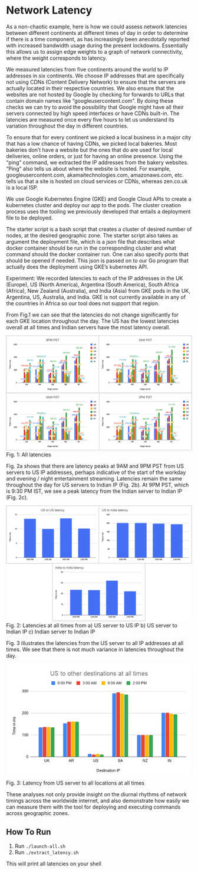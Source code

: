 # Network Latency

As a non-chaotic example, here is how we could assess network latencies between different continents at different times of day in order to determine if there is a time component, as has increasingly been anecdotally reported with increased bandwidth usage during the present lockdowns. Essentially this allows us to assign edge weights to a graph of network connectivity, where the weight corresponds to latency.

We measured latencies from five continents around the world to IP addresses in six continents. We choose IP addresses that are specifically not using CDNs (Content Delivery Network) to ensure that the servers are actually located in their respective countries. We also ensure that the websites are not hosted by Google by checking for forwards to URLs that contain domain names like “googleusercontent.com”. By doing these checks we can try to avoid the possibility that Google might have all their servers connected by high speed interfaces or have CDNs built-in. The latencies are measured once every five hours to let us understand its variation throughout the day in different countries.

To ensure that for every continent we picked a local business in a major city that has a low chance of having CDNs, we picked local bakeries. Most bakeries don’t have a website but the ones that do are used for local deliveries, online orders, or just for having an online presence. Using the “ping” command, we extracted the IP addresses from the bakery websites. “Ping” also tells us about where the website is hosted. For example, googleusercontent.com, akamaitechnologies.com, amazonaws.com, etc. tells us that a site is hosted on cloud services or CDNs, whereas zen.co.uk is a local ISP. 

We use Google Kubernetes Engine (GKE) and Google Cloud APIs to create a kubernetes cluster and deploy our app to the pods. The cluster creation process uses the tooling we previously developed that entails a deployment file to be deployed.

The starter script is a bash script that creates a cluster of desired number of nodes, at the desired geographic zone. The starter script also takes as argument the deployment file, which is a json file that describes what docker container should be run in the corresponding cluster and what command should the docker container run. One can also specify ports that should be opened if needed. This json is passed on to our Go program that actually does the deployment using GKE’s kubernetes API.

Experiment:
We recorded latencies to each of the IP addresses in the UK (Europe), US (North America), Argentina (South America), South Africa (Africa), New Zealand (Australia), and India (Asia) from GKE pods in the UK, Argentina, US, Australia, and India. GKE is not currently available in any of the countries in Africa so our tool does not support that region.


From Fig.1 we can see that the latencies do not change significantly for each GKE location throughout the day. The US has the lowest latencies overall at all times and Indian servers have the most latency overall.

![All latencies](images/image4.png)
Fig. 1: All latencies



Fig. 2a shows that there are latency peaks at 9AM and 9PM PST from US servers to US IP addresses, perhaps indicative of the start of the workday and evening / night entertainment streaming. Latencies remain the same throughout the day for US servers to Indian IP (Fig. 2b). At 9PM PST, which is 9:30 PM IST, we see a peak latency from the Indian server to Indian IP (Fig. 2c).


![Various latencies](images/image3.png)
Fig. 2: Latencies at all times from a) US server to US IP b) US server to Indian IP c) Indian server to Indian IP


Fig. 3 illustrates the latencies from the US server to all IP addresses at all times. We see that there is not much variance in latencies throughout the day.

![US latencies](images/image1.png)
Fig. 3: Latency from US server to all locations at all times


These analyses not only provide insight on the diurnal rhythms of network timings across the worldwide internet, and also demonstrate how easily we can measure them with the tool for deploying and executing commands across geographic zones.


## How To Run

1. Run `./launch-all.sh`
2. Run `./extract_latency.sh`

This will print all latencies on your shell
